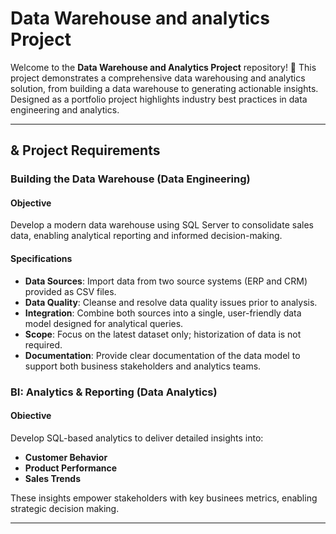 # Data Warehouse and analytics Project

Welcome to the **Data Warehouse and Analytics Project** repository! 🚀
This project demonstrates a comprehensive data warehousing and analytics solution, from building a data warehouse to generating actionable insights. Designed as a portfolio project highlights industry best practices in data engineering and analytics.

---

## & Project Requirements 

### Building the Data Warehouse (Data Engineering) 

#### Objective 
Develop a modern data warehouse using SQL Server to consolidate sales data, enabling analytical reporting and informed decision-making. 

#### Specifications 
- **Data Sources**: Import data from two source systems (ERP and CRM) provided as CSV files.
- **Data Quality**: Cleanse and resolve data quality issues prior to analysis.
- **Integration**: Combine both sources into a single, user-friendly data model designed for analytical queries. 
- **Scope**: Focus on the latest dataset only; historization of data is not required.
- **Documentation**: Provide clear documentation of the data model to support both business stakeholders and analytics teams.

### BI: Analytics & Reporting (Data Analytics) 

#### Obiective 
Develop SQL-based analytics to deliver detailed insights into:
- **Customer Behavior**
- **Product Performance**
- **Sales Trends**

These insights empower stakeholders with key businees metrics, enabling strategic decision making.

---
